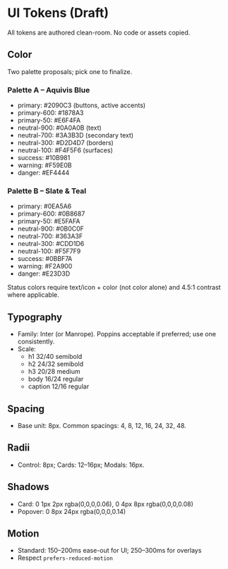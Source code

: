 # UI Tokens (Draft)

All tokens are authored clean-room. No code or assets copied.

## Color

Two palette proposals; pick one to finalize.

### Palette A – Aquivis Blue
- primary: #2090C3 (buttons, active accents)
- primary-600: #1878A3
- primary-50: #E6F4FA
- neutral-900: #0A0A0B (text)
- neutral-700: #3A3B3D (secondary text)
- neutral-300: #D2D4D7 (borders)
- neutral-100: #F4F5F6 (surfaces)
- success: #10B981
- warning: #F59E0B
- danger: #EF4444

### Palette B – Slate & Teal
- primary: #0EA5A6
- primary-600: #0B8687
- primary-50: #E5FAFA
- neutral-900: #0B0C0F
- neutral-700: #363A3F
- neutral-300: #CDD1D6
- neutral-100: #F5F7F9
- success: #0BBF7A
- warning: #F2A900
- danger: #E23D3D

Status colors require text/icon + color (not color alone) and 4.5:1 contrast where applicable.

## Typography
- Family: Inter (or Manrope). Poppins acceptable if preferred; use one consistently.
- Scale:
  - h1 32/40 semibold
  - h2 24/32 semibold
  - h3 20/28 medium
  - body 16/24 regular
  - caption 12/16 regular

## Spacing
- Base unit: 8px. Common spacings: 4, 8, 12, 16, 24, 32, 48.

## Radii
- Control: 8px; Cards: 12–16px; Modals: 16px.

## Shadows
- Card: 0 1px 2px rgba(0,0,0,0.06), 0 4px 8px rgba(0,0,0,0.08)
- Popover: 0 8px 24px rgba(0,0,0,0.14)

## Motion
- Standard: 150–200ms ease-out for UI; 250–300ms for overlays
- Respect `prefers-reduced-motion`
